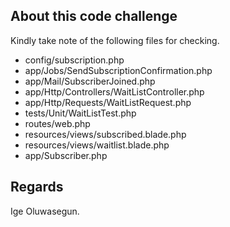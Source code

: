 ## About this code challenge

Kindly take note of the following files for checking.

-   config/subscription.php
-   app/Jobs/SendSubscriptionConfirmation.php
-   app/Mail/SubscriberJoined.php
-   app/Http/Controllers/WaitListController.php
-   app/Http/Requests/WaitListRequest.php
-   tests/Unit/WaitListTest.php
-   routes/web.php
-   resources/views/subscribed.blade.php
-   resources/views/waitlist.blade.php
-   app/Subscriber.php

## Regards

Ige Oluwasegun.
